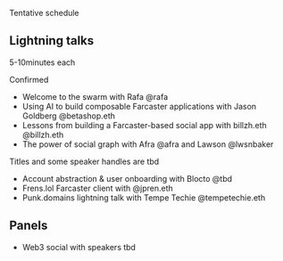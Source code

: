 Tentative schedule

## Lightning talks
5-10minutes each

Confirmed
- Welcome to the swarm with Rafa @rafa  
- Using AI to build composable Farcaster applications with Jason Goldberg @betashop.eth
- Lessons from building a Farcaster-based social app with billzh.eth @billzh.eth
- The power of social graph with Afra @afra and Lawson @lwsnbaker


Titles and some speaker handles are tbd
- Account abstraction & user onboarding with Blocto @tbd 
- Frens.lol Farcaster client with @jpren.eth
- Punk.domains lightning talk with Tempe Techie @tempetechie.eth

## Panels
- Web3 social with speakers tbd  
